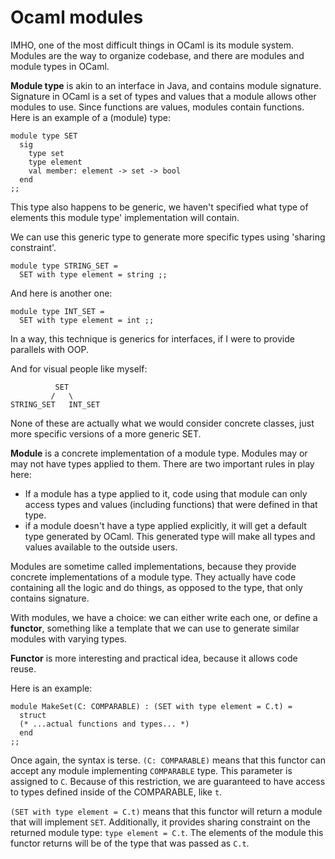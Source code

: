# Ocaml modules

IMHO, one of the most difficult things in OCaml is its module system. Modules are the way to organize codebase, and there are modules and module types in OCaml.

**Module type** is akin to an interface in Java, and contains module signature. Signature in OCaml is a set of types and
values that a module allows other modules to use. Since functions are values, modules contain functions.
Here is an example of a (module) type:

    module type SET
      sig
        type set
        type element
        val member: element -> set -> bool
      end
    ;;

This type also happens to be generic, we haven't specified what type of elements this module type' implementation will contain.

We can use this generic type to generate more specific types using 'sharing constraint'.

    module type STRING_SET =
      SET with type element = string ;;

And here is another one:

    module type INT_SET =
      SET with type element = int ;;

In a way, this technique is generics for interfaces, if I were to provide parallels with OOP.

And for visual people like myself:

              SET
             /   \
    STRING_SET   INT_SET

None of these are actually what we would consider concrete classes, just more specific versions of a more generic SET.

**Module** is a concrete implementation of a module type.
Modules may or may not have types applied to them. There are two important rules in play here:

* If a module has a type applied to it, code using that module can only access types and values (including functions) that were defined in that type.
* if a module doesn't have a type applied explicitly, it will get a default type generated by OCaml. This generated type will make all types and values available to the outside users.

Modules are sometime called implementations, because they provide concrete implementations of a module type. They actually have code containing all the logic and do things, as opposed to the type, that only contains signature.

With modules, we have a choice: we can either write each one, or define a **functor**, something like a template that we can use to generate similar modules with varying types.

**Functor** is more interesting and practical idea, because it allows code reuse.

Here is an example:

    module MakeSet(C: COMPARABLE) : (SET with type element = C.t) =
      struct
      (* ...actual functions and types... *)
      end
    ;;

Once again, the syntax is terse. `(C: COMPARABLE)` means that this functor can accept any module implementing `COMPARABLE` type. This parameter is assigned to `C`. Because of this restriction, we are guaranteed to have access to types defined inside of the COMPARABLE, like `t`.

`(SET with type element = C.t)` means that this functor will return a module that will implement `SET`. Additionally, it provides sharing constraint on the returned module type: `type element = C.t`. The elements of the module this functor returns will be of the type that was passed as `C.t`.
